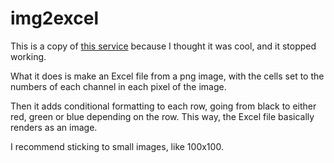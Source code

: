 # img2excel

This is a copy of [this service](https://www.think-maths.co.uk/spreadsheet) because I thought it was cool, and it
stopped working.

What it does is make an Excel file from a png image, with the cells set to the numbers of each channel in each pixel of
the image.

Then it adds conditional formatting to each row, going from black to either red, green or blue depending on the row.
This way, the Excel file basically renders as an image.

I recommend sticking to small images, like 100x100.
